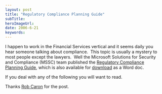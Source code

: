 ```yaml
---
layout: post 
title: "Regulatory Compliance Planning Guide"
subTitle: 
heroImageUrl: 
date: 2006-6-21
keywords: 
---
```


I happen to work in the Financial Services vertical and it seems daily you hear someone talking about compliance.&nbsp; This topic is usually a mystery to most people except the lawyers.&nbsp; Well the&nbsp;Microsoft Solutions for Security and Compliance (MSSC) team published the [Regulatory Compliance Planning Guide](http://go.microsoft.com/fwlink/?linkid=56114), which is also available for [download](http://go.microsoft.com/fwlink/?linkid=56419) as a Word doc.

If you deal with any of the following you will want to read.

Thanks [Rob&nbsp;Caron](http://blogs.msdn.com/robcaron)&nbsp;for the post.